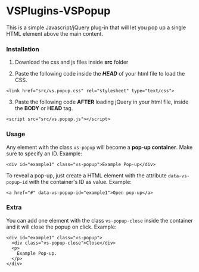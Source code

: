 # VSPlugins-VSPopup

This is a simple Javascript/jQuery plug-in that will let you pop up a single HTML element above the main content.

### Installation ###

1. Download the css and js files inside **src** folder

2. Paste the following code inside the ***HEAD*** of your html file to load the CSS.
```
<link href="src/vs.popup.css" rel="stylesheet" type="text/css">
```

3. Paste the following code **AFTER** loading jQuery in your html file, inside the **BODY** or **HEAD** tag.
```
<script src="src/vs.popup.js"></script>
```

### Usage ###

Any element with the class `vs-popup` will become a **pop-up container**. Make sure to specify an ID.
Example: 
```
<div id="example1" class="vs-popup">Example Pop-up</div>
```

To reveal a pop-up, just create a HTML element with the attribute `data-vs-popup-id` with the container's ID as value.
Example: 
```
<a href="#" data-vs-popup-id="example1">Open pop-up</a>
```

### Extra ###

You can add one element with the class `vs-popup-close` inside the container and it will close the popup on click.
Example:
```
<div id="example1" class="vs-popup">
  <div class="vs-popup-close">Close</div>
  <p>
    Example Pop-up.
  </p>
</div>
```
